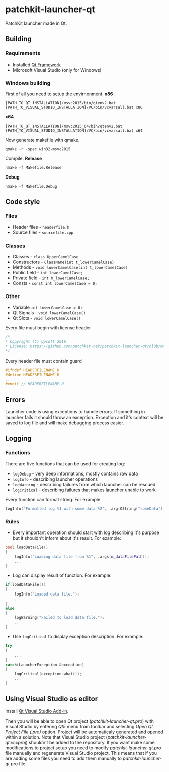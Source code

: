 # patchkit-launcher-qt
PatchKit launcher made in Qt.

## Building

### Requirements
* Installed [Qt Framework](https://www.qt.io/download/)
* Microsoft Visual Studio (only for Windows)

### Windows building

First of all you need to setup the envirnonment.
**x86**
``` Batch
[PATH_TO_QT_INSTALLATION]/msvc2015/bin/qtenv2.bat
[PATH_TO_VISUAL_STUDIO_INSTALLATION]/VC/bin/vcvarsall.bat x86
```

**x64**
``` Batch
[PATH_TO_QT_INSTALLATION]/msvc2015_64/bin/qtenv2.bat
[PATH_TO_VISUAL_STUDIO_INSTALLATION]/VC/bin/vcvarsall.bat x64
```

Now generate makefile with qmake.
``` Batch
qmake -r -spec win32-msvc2015
```

Compile.
**Release**
``` Batch
nmake -f Makefile.Release
```

**Debug**
``` Batch
nmake -f Makefile.Debug
```

## Code style

### Files

* Header files - `headerfile.h`
* Source files - `sourcefile.cpp`

### Classes

* Classes - `class UpperCamelCase`
* Constructors - `ClassName(int t_lowerCamelCase)`
* Methods - `void lowerCamelCase(int t_lowerCamelCase)`
* Public field - `int lowerCamelCase;`
* Private field - `int m_lowerCamelCase;`
* Consts - `const int lowerCamelCase = 0;`

### Other
* Variable `int lowerCamelCase = 0;`
* Qt Signals - `void lowerCamelCase()`
* Qt Slots - `void lowerCamelCase()`

Every file must begin with license header
``` C++
/*
* Copyright (C) Upsoft 2016
* License: https://github.com/patchkit-net/patchkit-launcher-qt/blob/master/LICENSE
*/
```

Every header file must contain guard
``` C++
#ifndef HEADERFILENAME_H
#define HEADERFILENAME_H
...
#endif // HEADERFILENAME_H
```

## Errors

Launcher code is using exceptions to handle errors.
If something in launcher fails it should throw an exception. Exception and it's context will be saved to log file and will make debugging process easier.

## Logging

### Functions

There are five functions that can be used for creating log:

* `logDebug` - very deep informations, mostly contains raw data
* `logInfo` - describing launcher operations
* `logWarning` - describing failures from which launcher can be rescued
* `logCritical` - describing failures that makes launcher unable to work

Every function can format string. For example
``` C++
logInfo("Formatted log %1 with some data %2", .arg(QString("someData"), QString::number(5)));
```

### Rules

* Every important operation should start with log describing it's purpose but it shouldn't inform about it's result. For example:
``` C++
bool loadDataFile()
{
	logInfo("Loading data file from %1", .args(m_dataFilePath));
	...
}
```
* Log can display result of function. For example:
``` C++
if(loadDataFile())
{
	logInfo("Loaded data file.");
	...
}
else
{
	logWarning("Failed to load data file.");
	...
}
```
* Use `logCritical` to display exception description. For example:
``` C++
try
{
	...
}
catch(LauncherException &exception)
{
	logCritical(exception.what());
	...
}
```

## Using Visual Studio as editor

Install [Qt Visual Studio Add-in](https://visualstudiogallery.msdn.microsoft.com/c89ff880-8509-47a4-a262-e4fa07168408).

Then you will be able to open Qt project (*patchkit-launcher-qt.pro*) with Visual Studio by entering *Qt5* menu from toolbar and selecting *Open Qt Project File (.pro)* option. Project will be automaticaly generated and opened within a solution. Note that Visual Studio project (*patchkit-launcher-qt.vcxproj*) shouldn't be added to the repository. If you want make some modifications to project setup you need to modify *patchkit-launcher-qt.pro* file manually and regenerate Visual Studio project. This means that if you are adding some files you need to add them manually to *patchkit-launcher-qt.pro* file.

